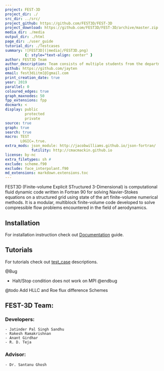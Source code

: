 ```yaml
---
project: FEST-3D
project_dir: ./
src_dir: ../src/
project_github: https://github.com/FEST3D/FEST-3D
project_download: https://github.com/FEST3D/FEST-3D/archive/master.zip
media_dir: ./media
output_dir: ./html
page_dir: ./user_guide
tutorial_dir: ./Testcases
summary: ![FEST3D](|media|/FEST3D.png)
         {: style="text-align: center" }
author: FEST3D Team
author_description: Team consists of multiple students from the department of Aerospace engineering at Indian Institute of Technology Madras (IITM), Chennai (600036), India.
github: https://github.com/jayten
email: fest3diitm[@]gmail.com
print_creation_date: true
year: 2019
parallel: 0
coloured_edges: true
graph_maxnodes: 50
fpp_extensions: fpp
docmark: <
display: public
         protected
         private
source: true
graph: true
search: true
macro: TEST
       LOGIC=.true.
extra_mods: json_module: http://jacobwilliams.github.io/json-fortran/
            futility: http://cmacmackin.github.io
license: by-nc
extra_filetypes: sh #
exclude: scheme.f90
exclude: face_interpolant.f90
md_extensions: markdown.extensions.toc
---
```


FEST3D (Finite-volume Explicit STructured 3-Dimensional) is computational fluid dynamic code written in Fortran 90 for solving Navier-Stokes equations on a structured grid using state of the art finite-volume numerical methods. It is a modular, multiblock finite-volume code developed to solve compressible flow problems encountered in the field of aerodynamics.

## Installation
For installation instruction check out [Documentation](./page/01_install.html) guide. 

## Tutorials
For tutorials check out [test_case](./page/05_tutorials/index.html) descriptions.

@Bug
 - Halt/Stop condition does not work on MPI
@endbug

@todo
Add HLLC and Roe flux difference Schemes



## FEST-3D Team:
### Developers:
    - Jatinder Pal Singh Sandhu
    - Rakesh Ramakrishnan
    - Anant Girdhar
    - R. D. Teja

### Advisor:
    - Dr. Santanu Ghosh
